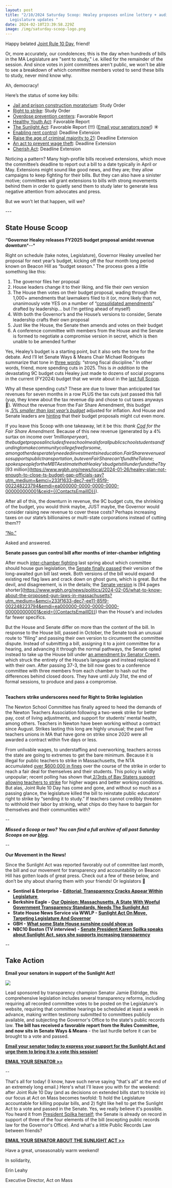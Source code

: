```yaml
---
layout: post
title: "2/10/2024 Saturday Scoop: Healey proposes online lottery + audit the
  Legislature updates "
date: 2024-02-10T23:39:58.229Z
image: /img/saturday-scoop-logo.png
---
```

Happy belated [Joint Rule 10 Day](https://www.instagram.com/p/C3DjoTARWUD/?utm_source=ig_web_copy_link&igsh=MzRlODBiNWFlZA==&utm_medium=&emci=233f1633-dec7-ee11-85f9-002248223794&emdi=ea000000-0000-0000-0000-000000000001&ceid={{ContactsEmailID}}), friend!

Or, more accurately, our condolences; this is the day when hundreds of bills in the MA Legislature are "sent to study," i.e. killed for the remainder of the session. And since votes in joint committees aren't public, we won't be able to see a breakdown of which committee members voted to send these bills to study, never mind know why.

Ah, democracy!

Here’s the status of some key bills:

* [Jail and prison construction moratorium](https://actonmass.org/bills/prison-moratorium/?utm_medium=&emci=233f1633-dec7-ee11-85f9-002248223794&emdi=ea000000-0000-0000-0000-000000000001&ceid={{ContactsEmailID}}): Study Order
* [Right to strike](https://actonmass.org/bills/the-right-to-strike/?utm_medium=&emci=233f1633-dec7-ee11-85f9-002248223794&emdi=ea000000-0000-0000-0000-000000000001&ceid={{ContactsEmailID}}): Study Order
* [Overdose prevention centers](https://actonmass.org/bills/overdose-prevention-centers/?utm_medium=&emci=233f1633-dec7-ee11-85f9-002248223794&emdi=ea000000-0000-0000-0000-000000000001&ceid={{ContactsEmailID}}): Favorable Report
* [Healthy Youth Act](https://actonmass.org/bills/healthy-youth-act/?utm_medium=&emci=233f1633-dec7-ee11-85f9-002248223794&emdi=ea000000-0000-0000-0000-000000000001&ceid={{ContactsEmailID}}): Favorable Report 
* [The Sunlight Act](https://actonmass.org/bills/sunlight-act/?utm_medium=&emci=233f1633-dec7-ee11-85f9-002248223794&emdi=ea000000-0000-0000-0000-000000000001&ceid={{ContactsEmailID}}): Favorable Report (!!!) ([Email your senators now!](https://secure.everyaction.com/Y-7oq9zG20CaIEhOZYChLA2?utm_medium=&emci=233f1633-dec7-ee11-85f9-002248223794&emdi=ea000000-0000-0000-0000-000000000001&ceid={{ContactsEmailID}})) ☀️
* [Enabling rent control](https://actonmass.org/bills/end-home-rule/?utm_medium=&emci=233f1633-dec7-ee11-85f9-002248223794&emdi=ea000000-0000-0000-0000-000000000001&ceid={{ContactsEmailID}}): Deadline Extension
* [Raise the age of criminal majority to 21](https://actonmass.org/bills/age-of-criminal-majority-to-21/?utm_medium=&emci=233f1633-dec7-ee11-85f9-002248223794&emdi=ea000000-0000-0000-0000-000000000001&ceid={{ContactsEmailID}}): Deadline Extension
* [An act to prevent wage theft](https://actonmass.org/bills/stop-wage-theft/?utm_medium=&emci=233f1633-dec7-ee11-85f9-002248223794&emdi=ea000000-0000-0000-0000-000000000001&ceid={{ContactsEmailID}}): Deadline Extension
* [Cherish Act](https://actonmass.org/bills/cherish-act-fully-funded-public-higher-ed/?utm_medium=&emci=233f1633-dec7-ee11-85f9-002248223794&emdi=ea000000-0000-0000-0000-000000000001&ceid={{ContactsEmailID}}): Deadline Extension

Noticing a pattern? Many high-profile bills received extensions, which move the committee’s deadline to report out a bill to a date typically in April or May. Extensions might sound like good news, and they are; they allow campaigns to keep fighting for their bills. But they can also have a sinister motive; committees will grant extensions to bills with strong movements behind them in order to quietly send them to study later to generate less negative attention from advocates and press.

But we won’t let that happen, will we?

\---

## State House Scoop

**“Governor Healey releases FY2025 budget proposal amidst revenue downturn***\--*

Right on schedule (take notes, Legislature), Governor Healey unveiled her proposal for next year’s budget, kicking off the four month long period known on Beacon Hill as “budget season.” The process goes a little something like this:

1. The governor files her proposal
2. House leaders change it to their liking, and file their own version 
3. The House then votes on their budget proposal, wading through the 1,000+ amendments that lawmakers filed to it (or, more likely than not, unanimously vote YES on a number of “[consolidated amendments](https://www.instagram.com/p/Cu7SaD5RjTf/?utm_source=ig_web_copy_link&igsh=MzRlODBiNWFlZA==&utm_medium=&emci=233f1633-dec7-ee11-85f9-002248223794&emdi=ea000000-0000-0000-0000-000000000001&ceid={{ContactsEmailID}})” drafted by leadership... but I’m getting ahead of myself)
4. With both the Governor’s and the House’s versions to consider, Senate leadership crafts their own proposal
5. Just like the House, the Senate then amends and votes on their budget
6. A conference committee with members from the House and the Senate is formed to negotiate a compromise version in secret, which is then unable to be amended further

Yes, Healey’s budget is a starting point, but it also sets the tone for the debate. And I’ll let Senate Ways & Means Chair Michael Rodrigues summarize that tone in [three words](https://www.masslive.com/politics/2024/02/mass-lawmakers-face-heavy-lift-as-the-real-fight-over-gov-healeys-budget-revs-up.html?utm_medium=&emci=233f1633-dec7-ee11-85f9-002248223794&emdi=ea000000-0000-0000-0000-000000000001&ceid={{ContactsEmailID}}): “strong fiscal discipline." In other words, friend, more spending cuts in 2025. This is *in addition to* the devastating 9C budget cuts Healey just made to dozens of social programs in the current (FY2024) budget that we wrote about in the [last full Scoop](https://actonmass.org/post/2024/01/27/01-13-2024-saturday-scoop-healey-announces-cuts-to-dozens-of-social-programs?utm_medium=&emci=233f1633-dec7-ee11-85f9-002248223794&emdi=ea000000-0000-0000-0000-000000000001&ceid={{ContactsEmailID}}). 

Why all these spending cuts? These are due to lower than anticipated tax revenues for seven months in a row PLUS the tax cuts just passed this fall (yup, they knew about the tax revenue dip and chose to cut taxes anyways 🤪). Without the revenue from the Fair Share Amendment, this budget is [.5% *smaller than last year’s budget*](https://massbudget.org/2024/01/24/fy25-gov-budget-first-look/?utm_medium=&emci=233f1633-dec7-ee11-85f9-002248223794&emdi=ea000000-0000-0000-0000-000000000001&ceid={{ContactsEmailID}}) adjusted for inflation. And House and Senate leaders are [hinting](https://www.masslive.com/politics/2024/02/mass-lawmakers-face-heavy-lift-as-the-real-fight-over-gov-healeys-budget-revs-up.html?utm_medium=&emci=233f1633-dec7-ee11-85f9-002248223794&emdi=ea000000-0000-0000-0000-000000000001&ceid={{ContactsEmailID}}) that their budget proposals might cut even more. 

If you leave this Scoop with one takeaway, let it be this: *thank [Cod](https://en.wikipedia.org/wiki/Sacred_Cod?utm_medium=&emci=233f1633-dec7-ee11-85f9-002248223794&emdi=ea000000-0000-0000-0000-000000000001&ceid={{ContactsEmailID}}) for the Fair Share Amendment.* Because of this new revenue (generated by a 4% surtax on income over $1 million per year), the budget proposal includes free school meals for all public school students and funding to make community college free for some, among other desperately needed investments in education. Fair Share revenue also supports public transportation, but even Fair Share can’t fund the T alone; spokespeople for the MBTA estimate that Healey’s budget still underfunds the T by [$93 million](https://www.wgbh.org/news/local/2024-01-26/healey-plan-not-enough-to-close-ts-budget-gap-officials-say?utm_medium=&emci=233f1633-dec7-ee11-85f9-002248223794&emdi=ea000000-0000-0000-0000-000000000001&ceid={{ContactsEmailID}}).

After all of this, the downturn in revenue, the 9C budget cuts, the shrinking of the budget, you would think maybe, JUST maybe, the Governor would consider raising new revenue to cover these costs? Perhaps increasing taxes on our state’s billionaires or multi-state corporations instead of cutting them??

[“No.”](https://whdh.com/news/healey-wont-propose-tax-fee-increases-in-budget/?utm_medium=&emci=233f1633-dec7-ee11-85f9-002248223794&emdi=ea000000-0000-0000-0000-000000000001&ceid={{ContactsEmailID}}) 

Asked and answered.

**Senate passes gun control bill after months of inter-chamber infighting**

After much [inter-chamber fighting](https://actonmass.org/post/2023/11/04/10-07-2023-saturday-scoop-rep-connolly-also-debuts-original-song-and-no-were-not-kidding?utm_medium=&emci=233f1633-dec7-ee11-85f9-002248223794&emdi=ea000000-0000-0000-0000-000000000001&ceid={{ContactsEmailID}}) last spring about which committee should house gun legislation, the [Senate finally passed](https://www.msn.com/en-us/news/us/massachusetts-senate-approves-gun-bill-aimed-at-ghost-guns-and-assault-weapons/ar-BB1hGnoa?utm_medium=&emci=233f1633-dec7-ee11-85f9-002248223794&emdi=ea000000-0000-0000-0000-000000000001&ceid={{ContactsEmailID}}) their version of the long-awaited gun bill last week. Both versions of the bill would expand existing red flag laws and crack down on ghost guns, which is great. But the devil, and disagreement, is in the details; the [Senate version](https://www.masslive.com/politics/2024/02/mass-senate-overwhelmingly-passes-gun-law-reform-bill-next-up-house-negotiations.html&?utm_medium=&emci=233f1633-dec7-ee11-85f9-002248223794&emdi=ea000000-0000-0000-0000-000000000001&ceid={{ContactsEmailID}}#39;) is [94 pages shorter](https://www.wgbh.org/news/politics/2024-02-05/what-to-know-about-the-proposed-gun-laws-in-massachusetts?utm_medium=&emci=233f1633-dec7-ee11-85f9-002248223794&emdi=ea000000-0000-0000-0000-000000000001&ceid={{ContactsEmailID}}) than the House's and includes far fewer specifics.

But the House and Senate differ on more than the content of the bill. In response to the House bill, passed in October, the Senate took an unusual route to “filing” and passing their own version to circumvent the committee dispute. Instead of submitting a bill, assigning it to a joint committee for a hearing, and advancing it through the normal pathways, the Senate opted instead to take up the House bill under [an amendment by Senator Creem](https://www.masslive.com/politics/2024/02/mass-senate-overwhelmingly-passes-gun-law-reform-bill-next-up-house-negotiations.html?utm_medium=&emci=233f1633-dec7-ee11-85f9-002248223794&emdi=ea000000-0000-0000-0000-000000000001&ceid={{ContactsEmailID}}), which struck the entirety of the House’s language and instead replaced it with their own. After passing 37-3, the bill now goes to a conference committee with three members from each chamber to hash out the differences behind closed doors. They have until July 31st, the end of formal sessions, to produce and pass a compromise. 

\
**Teachers strike underscores need for Right to Strike legislation**

The Newton School Committee has finally agreed to heed the demands of the Newton Teachers Association following a two-week strike for better pay, cost of living adjustments, and support for students’ mental health, among others. Teachers in Newton have been working without a contract since August. Strikes lasting this long are highly unusual; the past five teachers unions in MA that have gone on strike since 2020 were all awarded a contract within five days or less. 

From unlivable wages, to understaffing and overworking, teachers across the state are going to extremes to get the bare minimum. Because it is illegal for public teachers to strike in Massachusetts, the NTA accumulated [over $600,000 in fines](https://apnews.com/article/teachers-strike-ends-newton-massachusetts-c221f4c132959fb8e0796ef3a2c46e45?stream=top&utm_medium=&emci=233f1633-dec7-ee11-85f9-002248223794&emdi=ea000000-0000-0000-0000-000000000001&ceid={{ContactsEmailID}}) over the course of the strike in order to reach a fair deal for themselves and their students. This policy is wildly unpopular; recent polling has shown that[ 2/3rds of Bay Staters support allowing teachers to strike](https://northwindstrategies.com/striking-results-for-teachers-strikes/?utm_medium=&emci=233f1633-dec7-ee11-85f9-002248223794&emdi=ea000000-0000-0000-0000-000000000001&ceid={{ContactsEmailID}}) for higher wages and better working conditions. But alas, Joint Rule 10 Day has come and gone, and without so much as a passing glance, the legislature killed the bill to reinstate public educators’ right to strike by “sending it to study.” If teachers cannot credibly threaten to withhold their labor by striking, what chips do they have to bargain for themselves and their communities with?

*\--*

***Missed a Scoop or two? You can find a full archive of all past Saturday Scoops on our [blog](https://actonmass.org/blog?utm_medium=&{{{EngagementData}}}&emci=25102f50-235a-ee11-9937-00224832eb73&emdi=ea000000-0000-0000-0000-000000000001&ceid={{ContactsEmailID}}).***

*\--*

**Our Movement in the News!**

Since the Sunlight Act was reported favorably out of committee last month, the bill and our movement for transparency and accountability on Beacon Hill has gotten loads of great press. Check out a few of these below, and don’t be shy about sharing them with your friends! Or legislators 👀

* **Sentinel & Enterprise - [Editorial: Transparency Cracks Appear Within Legislature ](https://www.sentinelandenterprise.com/2024/01/30/editorial-transparency-cracks-appear-within-legislature/?utm_medium=&emci=233f1633-dec7-ee11-85f9-002248223794&emdi=ea000000-0000-0000-0000-000000000001&ceid={{ContactsEmailID}})**
* **Berkshire Eagle - [Our Opinion: Massachusetts, A State With Woeful Government Transparency Standards, Needs The Sunlight Act](https://www.berkshireeagle.com/opinion/editorials/our-opinion-sunlight-act-state-transparency/article_3e375092-bfa7-11ee-9014-9fbf25f41a8c.html?utm_medium=&emci=233f1633-dec7-ee11-85f9-002248223794&emdi=ea000000-0000-0000-0000-000000000001&ceid={{ContactsEmailID}})**
* **State House News Service via WWLP - [Sunlight Act On Move, Targeting Legislature And Governor](https://www.wwlp.com/news/massachusetts/sunlight-act-on-move-targeting-legislature-and-governor/?utm_medium=&emci=233f1633-dec7-ee11-85f9-002248223794&emdi=ea000000-0000-0000-0000-000000000001&ceid={{ContactsEmailID}})**
* **GBH - [What some State House sunshine could show us](https://www.wgbh.org/news/politics/2024-02-08/what-some-state-house-sunshine-could-show-us?utm_medium=&emci=233f1633-dec7-ee11-85f9-002248223794&emdi=ea000000-0000-0000-0000-000000000001&ceid={{ContactsEmailID}})**
* **NBC10 Boston (TV interview) - [Senate President Karen Spilka speaks about Sunlight Act, says she supports increasing transparency](https://youtu.be/7ls5mO0O6bU?si=x6ObYCnRziW9gOD2&t=683&utm_medium=&emci=233f1633-dec7-ee11-85f9-002248223794&emdi=ea000000-0000-0000-0000-000000000001&ceid={{ContactsEmailID}})**

\--

## Take Action

**Email your senators in support of the Sunlight Act!**

![](/img/sunlight-agenda-final-1-.png)

Lead sponsored by transparency champion Senator Jamie Eldridge, this comprehensive legislation includes several transparency reforms, including requiring all recorded committee votes to be posted on the Legislature's website, requiring that committee hearings be scheduled at least a week in advance, making written testimony submitted to committees publicly available, and subjecting the Governor's Office to the state's public records law. **The bill has received a favorable report from the Rules Committee, and now sits in Senate Ways & Means** - the last hurdle before it can be brought to a vote and passed. 

**[Email your senator today to express your support for the Sunlight Act and urge them to bring it to a vote this session!](https://secure.everyaction.com/Y-7oq9zG20CaIEhOZYChLA2?)**

**[EMAIL YOUR SENATOR >>](https://secure.everyaction.com/Y-7oq9zG20CaIEhOZYChLA2?)**

\--

That's all for today! (I know, have such nerve saying "that's all" at the end of an extremely long email.) Here's what I'll leave you with for the weekend: after Joint Rule 10 Day (and as decisions on extended bills start to trickle in) our focus at Act on Mass becomes twofold: 1) hold the Legislature accountable for killing popular bills, and 2) fight like hell to get the Sunlight Act to a vote and passed in the Senate. Yes, we really believe it's possible. You heard it from [President Spilka herself](https://youtu.be/7ls5mO0O6bU?si=x6ObYCnRziW9gOD2&t=683&utm_medium=&emci=233f1633-dec7-ee11-85f9-002248223794&emdi=ea000000-0000-0000-0000-000000000001&ceid={{ContactsEmailID}}); the Senate is already on record in support of three of the four elements of the bill (excepting public records law for the Governor's Office). And what's a little Public Records Law between friends?

**[EMAIL YOUR SENATOR ABOUT THE SUNLIGHT ACT >>](https://secure.everyaction.com/Y-7oq9zG20CaIEhOZYChLA2?utm_medium=&emci=233f1633-dec7-ee11-85f9-002248223794&emdi=ea000000-0000-0000-0000-000000000001&ceid={{ContactsEmailID}})**

Have a great, unseasonably warm weekend!

In solidarity,

Erin Leahy

Executive Director, Act on Mass